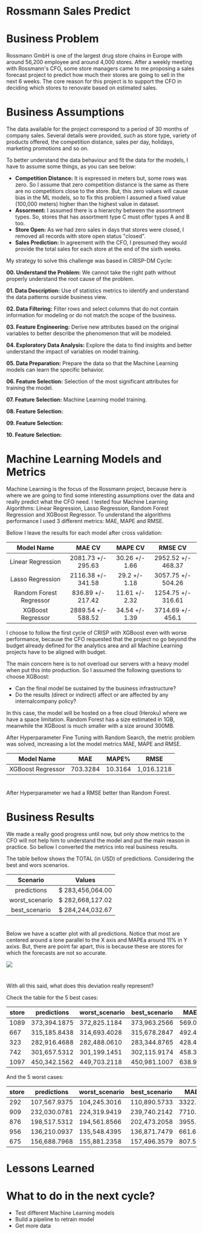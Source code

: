 # Rossmann Sales Predict





# Business Problem

Rossmann GmbH is one of the largest drug store chains in Europe with around 56,200 employee and around 4,000 stores. After a weekly meeting with Rossmann's CFO, some store managers came to me proposing a sales forecast project to predict how much their stores are going to sell in the next 6 weeks. The core reason for this project is to support the CFO in deciding which stores to renovate based on estimated sales. 


# Business Assumptions

The data available for the project correspond to a period of 30 months of company sales. Several details were provided, such as store type, variety of products offered, the competition distance, sales per day, holidays, marketing promotions and so on. 

To better understand the data behaviour and fit the data for the models, I have to assume some things, as you can see below: 

- **Competition Distance:** It is expressed in meters but, some rows was zero. So I assume that zero competition distance is the same as there are no competitiors close to the store. But, this zero values will cause bias in the ML models, so to fix this problem I assumed a fixed value (100,000 meters) higher than the highest value in dataset.
- **Assorment:** I assumed there is a hierarchy between the assortment types. So, stores that has assortment type C must offer types A and B too. 
- **Store Open:** As we had zero sales in days that stores were closed, I removed all records with store open status "closed".
- **Sales Prediction:** In agreement with the CFO, I presumed they would provide the total sales for each store at the end of the sixth weeks. 


My strategy to solve this challenge was based in CRISP-DM Cycle: 

**00. Understand the Problem:** We cannot take the right path without properly understand the root cause of the problem. 

**01. Data Description:** Use of statistics metrics to identify and understand the data patterns ourside business view. 

**02. Data Filtering:** Filter rows and select columns that do not contain information for modeling or do not match the scope of the business.

**03. Feature Engineering:** Derive new attributes based on the original variables to better describe the phenomenon that will be modeled. 

**04. Exploratory Data Analysis:** Explore the data to find insights and better understand the impact of variables on model training. 

**05. Data Preparation:** Prepare the data so that the Machine Learning models can learn the specific behavior.

**06. Feature Selection:** Selection of the most significant attributes for training the model.

**07. Feature Selection:** Machine Learning model training.

**08. Feature Selection:** 

**09. Feature Selection:**

**10. Feature Selection:**

# Machine Learning Models and Metrics

Machine Learning is the focus of the Rossmann project, because here is where we are going to find some interesting assumptions over the data and really predict what the CFO need. I tested four Machine Learning Algorithms: Linear Regression, Lasso Regression, Random Forest Regression and XGBoost Regressor. To understand the algorithms performance I used 3 different metrics: MAE, MAPE and RMSE. 

Bellow I leave the results for each model after cross validation:

|       Model Name          |        MAE CV       |     MAPE CV    |      RMSE CV       |
|:-------------------------:|:-------------------:|:--------------:|:------------------:|
| Linear Regression         |  2081.73 +/- 295.63 | 30.26 +/- 1.66 | 2952.52 +/- 468.37 |
| Lasso Regression          |  2116.38 +/- 341.58 | 29.2  +/- 1.18 | 3057.75 +/- 504.26 |
| Random Forest Regressor   |  836.89  +/- 217.42 | 11.61 +/- 2.32 | 1254.75 +/- 316.61 |
| XGBoost Regressor         |  2889.54 +/- 588.52 | 34.54 +/- 1.39 | 3714.69 +/- 456.1  |


I choose to follow the first cycle of CRISP with XGBoost even with worse performance, because the CFO requested that the project no go beyond the budget already defined for the analytics area and all Machine Learning projects have to be aligned with budget. 

The main concern here is to not overload our servers with a heavy model when put this into production. So I assumed the following questions to choose XGBoost: 

- Can the final model be sustained by the business infrastructure? 
- Do the results (direct or indirect) affect or are affected by any internalcompany policy?

In this case, the model will be hosted on a free cloud (Heroku) where we have a space limitation. Random Forest has a size estimated in 1GB, meanwhile the XGBoost is much smaller with a size around 300MB. 

After Hyperparameter Fine Tuning with Random Search, the metric problem was solved, increasing a lot the model metrics MAE, MAPE and RMSE. 

|    Model Name        |     MAE      |    MAPE%    |     RMSE       |
|:--------------------:|:------------:|:-----------:|:--------------:|
|  XGBoost Regressor   |   703.3284   |   10.3164   |   1,016.1218   |
#
After Hyperparameter we had a RMSE better than Random Forest.

# Business Results

We made a really good progress until now, but only show metrics to the CFO will not help him to understand the model and put the main reason in practice. So bellow I converted the metrics into real business results.

The table bellow shows the TOTAL (in USD) of predictions. Considering the best and wors scenarios. 

|   Scenario     |      Values      |
|:--------------:|:----------------:|
| predictions    | $ 283,456,064.00 |
| worst_scenario | $ 282,668,127.02 |
| best_scenario  | $ 284,244,032.67 |
#
Below we have a scatter plot with all predictions. Notice that most are centered around a lone parallel to the X axis and MAPEa around 11% in Y axixs. But, there are point far apart, this is because these are stores for which the forecasts are not so accurate. 

![](scatter_plot.png)
#
With all this said, what does this deviation really represent?

Check the table for the 5 best cases: 

|store|predictions|worst_scenario|best_scenario|MAE|MAPE|
|-----|-----------|--------------|-------------|---|----|
|1089|373,394.1875|372,825.1184|373,963.2566|569.07|5.3232|
|667 |315,185.8438|314,693.4028|315,678.2847|492.44|5.5487|
|323 |282,916.4688|282,488.0610|283,344.8765|428.41|5.6277|
|742 |301,657.5312|301,199.1451|302,115.9174|458.39|5.6393|
|1097|450,342.1562|449,703.2118|450,981.1007|638.94|5.7761|


And the 5 worst cases: 

|store|predictions |worst_scenario|best_scenario|MAE    |MAPE   |
|-----|------------|--------------|-------------|-------|-------|
|292  |107,567.9375|104,245.3016  |110,890.5733 |3322.64|60.2768|
|909  |232,030.0781|224,319.9419  |239,740.2142 |7710.14|51.8675|
|876  |198,517.5312|194,561.8566  |202,473.2058 |3955.67|33.7730|
|956  |136,210.0937|135,548.4395  |136,871.7479 |661.65 |33.2923|
|675  |156,688.7968|155,881.2358  |157,496.3579 |807.56 |28.3049|


# Lessons Learned

# What to do in the next cycle? 

- Test different Machine Learning models
- Build a pipeline to retrain model
- Get more data
